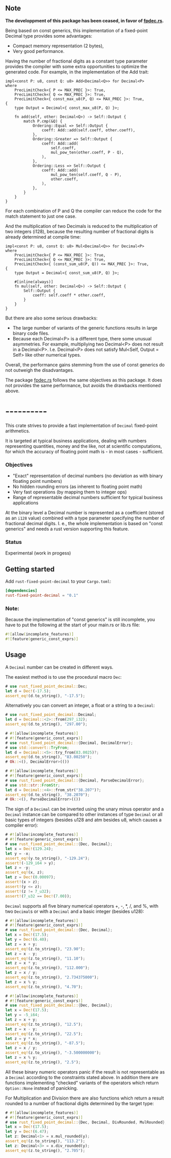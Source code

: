 ## Note

**The developpment of this package has been ceased, in favor of
[fpdec.rs]("https://github.com/mamrhein/fpdec.rs").**

Being based on const generics, this implementation of a fixed-point Decimal
type provides some advantages:

* Compact memory representation (2 bytes),
* Very good performance.

Having the number of fractional digits as a constant type parameter provides
the compiler with some extra opportunities to optimize the generated code. 
For example, in the implementation of the Add trait:

```
impl<const P: u8, const Q: u8> Add<Decimal<Q>> for Decimal<P>
where
    PrecLimitCheck<{ P <= MAX_PREC }>: True,
    PrecLimitCheck<{ Q <= MAX_PREC }>: True,
    PrecLimitCheck<{ const_max_u8(P, Q) <= MAX_PREC }>: True,
{
    type Output = Decimal<{ const_max_u8(P, Q) }>;

    fn add(self, other: Decimal<Q>) -> Self::Output {
        match P.cmp(&Q) {
            Ordering::Equal => Self::Output {
                coeff: Add::add(self.coeff, other.coeff),
            },
            Ordering::Greater => Self::Output {
                coeff: Add::add(
                    self.coeff,
                    mul_pow_ten(other.coeff, P - Q),
                ),
            },
            Ordering::Less => Self::Output {
                coeff: Add::add(
                    mul_pow_ten(self.coeff, Q - P),
                    other.coeff,
                ),
            },
        }
    }
}
```

For each combination of P and Q the compiler can reduce the code for the 
match statement to just one case.

And the multiplication of two Decimals is reduced to the multiplication of two 
integers (i128), because the resulting number of fractional digits is already
determined at compile time:

```
impl<const P: u8, const Q: u8> Mul<Decimal<Q>> for Decimal<P>
where
    PrecLimitCheck<{ P <= MAX_PREC }>: True,
    PrecLimitCheck<{ Q <= MAX_PREC }>: True,
    PrecLimitCheck<{ (const_sum_u8(P, Q)) <= MAX_PREC }>: True,
{
    type Output = Decimal<{ const_sum_u8(P, Q) }>;

    #[inline(always)]
    fn mul(self, other: Decimal<Q>) -> Self::Output {
        Self::Output {
            coeff: self.coeff * other.coeff,
        }
    }
}
```

But there are also some serious drawbacks:

* The large number of variants of the generic functions results in large 
  binary code files.
* Because each Decimal\<P\> is a different type, there some unusual 
  asymmetries. For example, multipliying two Decimal\<P\> does not result in a 
  Decimal\<P\>. I.e. Decimal\<P\> does not satisfy Mul\<Self, Output = Self\> 
  like other numerical types.

Overall, the performance gains stemming from the use of const generics do not
outweigh the disadvantages.

The package [fpdec.rs]("https://github.com/mamrhein/fpdec.rs") follows the
same objectives as this package. It does not provides the same performance,
but avoids the drawbacks mentioned above.

# ----------

This crate strives to provide a fast implementation of `Decimal` fixed-point 
arithmetics.

It is targeted at typical business applications, dealing with numbers 
representing quantities, money and the like, not at scientific computations,
for which the accuracy of floating point math is - in most cases - sufficient.

### Objectives

* "Exact" representation of decimal numbers (no deviation as with binary
  floating point numbers)
* No hidden rounding errors (as inherent to floating point math)
* Very fast operations (by mapping them to integer ops) 
* Range of representable decimal numbers sufficient for typical business
  applications

At the binary level a Decimal number is represented as a coefficient (stored 
as an `i128` value) combined with a type parameter specifying the number of 
fractional decimal digits. I. e., the whole implementation is based on "const 
generics" and needs a rust version supporting this feature.

### Status

Experimental (work in progess)

## Getting started

Add `rust-fixed-point-decimal` to your `Cargo.toml`:

```toml
[dependencies]
rust-fixed-point-decimal = "0.1"
```

### Note:

Because the implementation of "const generics" is still incomplete, you have 
to put the following at the start of your main.rs or lib.rs file:

```rust
#![allow(incomplete_features)]
#![feature(generic_const_exprs)]
```

## Usage

A `Decimal` number can be created in different ways. 

The easiest method is to use the procedural macro `Dec`:

```rust
# use rust_fixed_point_decimal::Dec;
let d = Dec!(-17.5);
assert_eq!(d.to_string(), "-17.5");
```

Alternatively you can convert an integer, a float or a string to a `Decimal`:

```rust
# use rust_fixed_point_decimal::Decimal;
let d = Decimal::<2>::from(297_i32);
assert_eq!(d.to_string(), "297.00");
```

```rust
# #![allow(incomplete_features)]
# #![feature(generic_const_exprs)]
# use rust_fixed_point_decimal::{Decimal, DecimalError};
# use std::convert::TryFrom;
let d = Decimal::<5>::try_from(83.0025)?;
assert_eq!(d.to_string(), "83.00250");
# Ok::<(), DecimalError>(())
```

```rust
# #![allow(incomplete_features)]
# #![feature(generic_const_exprs)]
# use rust_fixed_point_decimal::{Decimal, ParseDecimalError};
# use std::str::FromStr;
let d = Decimal::<4>::from_str("38.207")?;
assert_eq!(d.to_string(), "38.2070");
# Ok::<(), ParseDecimalError>(())
```

The sign of a `Decimal` can be inverted using the unary minus operator and a
`Decimal` instance can be compared to other instances of type `Decimal` or all
basic types of integers (besides u128 and atm besides u8, which causes a 
compiler error):

```rust
# #![allow(incomplete_features)]
# #![feature(generic_const_exprs)]
# use rust_fixed_point_decimal::{Dec, Decimal};
let x = Dec!(129.24);
let y = -x;
assert_eq!(y.to_string(), "-129.24");
assert!(-129_i64 > y);
let z = -y;
assert_eq!(x, z);
let z = Dec!(0.00097);
assert!(x > z);
assert!(y <= z);
assert!(z != 7_u32);
assert!(7_u32 == Dec!(7.00));
```

`Decimal` supports all five binary numerical operators +, -, *, /, and %, with
two `Decimal`s or with a `Decimal` and a basic integer (besides u128):

```rust
# #![allow(incomplete_features)]
# #![feature(generic_const_exprs)]
# use rust_fixed_point_decimal::{Dec, Decimal};
let x = Dec!(17.5);
let y = Dec!(6.40);
let z = x + y;
assert_eq!(z.to_string(), "23.90");
let z = x - y;
assert_eq!(z.to_string(), "11.10");
let z = x * y;
assert_eq!(z.to_string(), "112.000");
let z = x / y;
assert_eq!(z.to_string(), "2.734375000");
let z = x % y;
assert_eq!(z.to_string(), "4.70");
```

```rust
# #![allow(incomplete_features)]
# #![feature(generic_const_exprs)]
# use rust_fixed_point_decimal::{Dec, Decimal};
let x = Dec!(17.5);
let y = -5_i64;
let z = x + y;
assert_eq!(z.to_string(), "12.5");
let z = x - y;
assert_eq!(z.to_string(), "22.5");
let z = y * x;
assert_eq!(z.to_string(), "-87.5");
let z = x / y;
assert_eq!(z.to_string(), "-3.500000000");
let z = x % y;
assert_eq!(z.to_string(), "2.5");
```

All these binary numeric operators panic if the result is not representable as 
a `Decimal` according to the constraints stated above. In addition there are
functions implementing "checked" variants of the operators which return 
`Option::None` instead of panicking.

For Multiplication and Division there are also functions which return a result
rounded to a number of fractional digits determined by the target type:

```rust
# #![allow(incomplete_features)]
# #![feature(generic_const_exprs)]
# use rust_fixed_point_decimal::{Dec, Decimal, DivRounded, MulRounded};
let x = Dec!(17.5);
let y = Dec!(6.47);
let z: Decimal<1> = x.mul_rounded(y);
assert_eq!(z.to_string(), "113.2");
let z: Decimal<3> = x.div_rounded(y);
assert_eq!(z.to_string(), "2.705");
```
